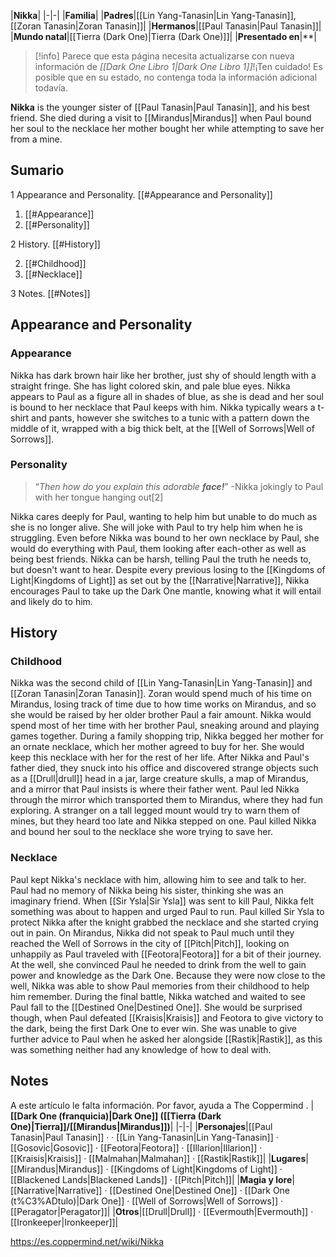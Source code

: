 |**Nikka**|
|-|-|
|**Familia**|
|**Padres**|[[Lin Yang-Tanasin\|Lin Yang-Tanasin]], [[Zoran Tanasin\|Zoran Tanasin]]|
|**Hermanos**|[[Paul Tanasin\|Paul Tanasin]]|
|**Mundo natal**|[[Tierra (Dark One)\|Tierra (Dark One)]]|
|**Presentado en**|**|

> [!info] Parece que esta página necesita actualizarse con nueva información de *[[Dark One Libro 1\|Dark One Libro 1]]*!¡Ten cuidado! Es posible que en su estado, no contenga toda la información adicional todavía.

**Nikka** is the younger sister of [[Paul Tanasin\|Paul Tanasin]], and his best friend. She died during a visit to [[Mirandus\|Mirandus]] when Paul bound her soul to the necklace her mother bought her while attempting to save her from a mine.

## Sumario

1 Appearance and Personality. [[#Appearance and Personality]] 

1. [[#Appearance]] 
1. [[#Personality]] 


2 History. [[#History]] 

2. [[#Childhood]] 
2. [[#Necklace]] 


3 Notes. [[#Notes]] 


## Appearance and Personality
### Appearance
Nikka has dark brown hair like her brother, just shy of should length with a straight fringe. She has light colored skin, and pale blue eyes. Nikka appears to Paul as a figure all in shades of blue, as she is dead and her soul is bound to her necklace that Paul keeps with him.
Nikka typically wears a t-shirt and pants, however she switches to a tunic with a pattern down the middle of it, wrapped with a big thick belt, at the [[Well of Sorrows\|Well of Sorrows]].

### Personality
>“*Then how do you explain this adorable **face!***”
\-Nikka jokingly to Paul with her tongue hanging out[2]

Nikka cares deeply for Paul, wanting to help him but unable to do much as she is no longer alive. She will joke with Paul to try help him when he is struggling. Even before Nikka was bound to her own necklace by Paul, she would do everything with Paul, them looking after each-other as well as being best friends.
Nikka can be harsh, telling Paul the truth he needs to, but doesn't want to hear. Despite every previous  losing to the [[Kingdoms of Light\|Kingdoms of Light]] as set out by the [[Narrative\|Narrative]], Nikka encourages Paul to take up the Dark One mantle, knowing what it will entail and likely do to him.


## History
### Childhood
Nikka was the second child of [[Lin Yang-Tanasin\|Lin Yang-Tanasin]] and [[Zoran Tanasin\|Zoran Tanasin]]. Zoran would spend much of his time on Mirandus, losing track of time due to how time works on Mirandus, and so she would be raised by her older brother Paul a fair amount. Nikka would spend most of her time with her brother Paul, sneaking around and playing games together. During a family shopping trip, Nikka begged her mother for an ornate necklace, which her mother agreed to buy for her. She would keep this necklace with her for the rest of her life.
After Nikka and Paul's father died, they snuck into his office and discovered strange objects such as a [[Drull\|drull]] head in a jar, large creature skulls, a map of Mirandus, and a mirror that Paul insists is where their father went. Paul led Nikka through the mirror which transported them to Mirandus, where they had fun exploring. A stranger on a tall legged mount would try to warn them of mines, but they heard too late and Nikka stepped on one. Paul killed Nikka and bound her soul to the necklace she wore trying to save her.

### Necklace
Paul kept Nikka's necklace with him, allowing him to see and talk to her. Paul had no memory of Nikka being his sister, thinking she was an imaginary friend. When [[Sir Ysla\|Sir Ysla]] was sent to kill Paul, Nikka felt something was about to happen and urged Paul to run. Paul killed Sir Ysla to protect Nikka after the knight grabbed the necklace and she started crying out in pain.
On Mirandus, Nikka did not speak to Paul much until they reached the Well of Sorrows in the city of [[Pitch\|Pitch]], looking on unhappily as Paul traveled with [[Feotora\|Feotora]] for a bit of their journey. At the well, she convinced Paul he needed to drink from the well to gain power and knowledge as the Dark One. Because they were now close to the well, Nikka was able to show Paul memories from their childhood to help him remember.
During the final battle, Nikka watched and waited to see Paul fall to the [[Destined One\|Destined One]]. She would be surprised though, when Paul defeated [[Kraisis\|Kraisis]] and Feotora to give victory to the dark, being the first Dark One to ever win. She was unable to give further advice to Paul when he asked her alongside [[Rastik\|Rastik]], as this was something neither had any knowledge of how to deal with.

## Notes

A este artículo le falta información. Por favor, ayuda a The Coppermind .
|**[[Dark One (franquicia)\|Dark One]] ([[Tierra (Dark One)\|Tierra]]/[[Mirandus\|Mirandus]])**|
|-|-|
|**Personajes**|[[Paul Tanasin\|Paul Tanasin]] ·  · [[Lin Yang-Tanasin\|Lin Yang-Tanasin]] · [[Gosovic\|Gosovic]] · [[Feotora\|Feotora]] · [[Illarion\|Illarion]] · [[Kraisis\|Kraisis]] · [[Malmahan\|Malmahan]] · [[Rastik\|Rastik]]|
|**Lugares**|[[Mirandus\|Mirandus]] · [[Kingdoms of Light\|Kingdoms of Light]] · [[Blackened Lands\|Blackened Lands]] · [[Pitch\|Pitch]]|
|**Magia y lore**|[[Narrative\|Narrative]] · [[Destined One\|Destined One]] · [[Dark One (t%C3%ADtulo)\|Dark One]] · [[Well of Sorrows\|Well of Sorrows]] · [[Peragator\|Peragator]]|
|**Otros**|[[Drull\|Drull]] · [[Evermouth\|Evermouth]] · [[Ironkeeper\|Ironkeeper]]|



https://es.coppermind.net/wiki/Nikka